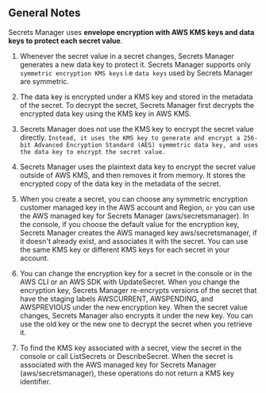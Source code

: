 ## General Notes

Secrets Manager uses **envelope encryption with AWS KMS keys and data keys to protect each secret value**. 

1. Whenever the secret value in a secret changes, Secrets Manager generates a new data key to protect it. Secrets Manager supports only `symmetric encryption KMS keys` i.e `data keys` used by Secrets Manager are symmetric.
   
2. The data key is encrypted under a KMS key and stored in the metadata of the secret. To decrypt the secret, Secrets Manager first decrypts the encrypted data key using the KMS key in AWS KMS.
   
3. Secrets Manager does not use the KMS key to encrypt the secret value directly. `Instead, it uses the KMS key to generate and encrypt a 256-bit Advanced Encryption Standard (AES) symmetric data key, and uses the data key to encrypt the secret value.` 
   
4. Secrets Manager uses the plaintext data key to encrypt the secret value outside of AWS KMS, and then removes it from memory. It stores the encrypted copy of the data key in the metadata of the secret.
   
5. When you create a secret, you can choose any symmetric encryption customer managed key in the AWS account and Region, `or` you can use the AWS managed key for Secrets Manager (aws/secretsmanager). In the console, if you choose the default value for the encryption key, Secrets Manager creates the AWS managed key aws/secretsmanager, if it doesn't already exist, and associates it with the secret. You can use the same KMS key or different KMS keys for each secret in your account.
   
6. You can change the encryption key for a secret in the console or in the AWS CLI or an AWS SDK with UpdateSecret. When you change the encryption key, Secrets Manager re-encrypts versions of the secret that have the staging labels AWSCURRENT, AWSPENDING, and AWSPREVIOUS under the new encryption key. When the secret value changes, Secrets Manager also encrypts it under the new key. You can use the old key or the new one to decrypt the secret when you retrieve it.

7. To find the KMS key associated with a secret, view the secret in the console or call ListSecrets or DescribeSecret. When the secret is associated with the AWS managed key for Secrets Manager (aws/secretsmanager), these operations do not return a KMS key identifier.